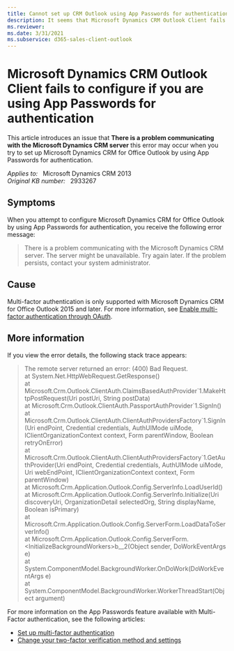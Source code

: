 ```yaml
---
title: Cannot set up CRM Outlook using App Passwords for authentication
description: It seems that Microsoft Dynamics CRM Outlook Client fails to configure if you are using App Passwords for authentication.
ms.reviewer: 
ms.date: 3/31/2021
ms.subservice: d365-sales-client-outlook
---
```

# Microsoft Dynamics CRM Outlook Client fails to configure if you are using App Passwords for authentication

This article introduces an issue that **There is a problem communicating with the Microsoft Dynamics CRM server** this error may occur when you try to set up Microsoft Dynamics CRM for Office Outlook by using App Passwords for authentication.

_Applies to:_ &nbsp; Microsoft Dynamics CRM 2013  
_Original KB number:_ &nbsp; 2933267

## Symptoms

When you attempt to configure Microsoft Dynamics CRM for Office Outlook by using App Passwords for authentication, you receive the following error message:

> There is a problem communicating with the Microsoft Dynamics CRM server. The server might be unavailable. Try again later. If the problem persists, contact your system administrator.

## Cause

Multi-factor authentication is only supported with Microsoft Dynamics CRM for Office Outlook 2015 and later. For more information, see [Enable multi-factor authentication through OAuth](/previous-versions/dynamicscrm-2016/administering-dynamics-365/hh699760(v=crm.8)).

## More information

If you view the error details, the following stack trace appears:

> The remote server returned an error: (400) Bad Request.  
at System.Net.HttpWebRequest.GetResponse()  
at Microsoft.Crm.Outlook.ClientAuth.ClaimsBasedAuthProvider\`1.MakeHttpPostRequest(Uri postUri, String postData)  
at Microsoft.Crm.Outlook.ClientAuth.PassportAuthProvider\`1.SignIn()  
at Microsoft.Crm.Outlook.ClientAuth.ClientAuthProvidersFactory\`1.SignIn(Uri endPoint, Credential credentials, AuthUIMode uiMode, IClientOrganizationContext context, Form parentWindow, Boolean retryOnError)  
at Microsoft.Crm.Outlook.ClientAuth.ClientAuthProvidersFactory`1.GetAuthProvider(Uri endPoint, Credential credentials, AuthUIMode uiMode, Uri webEndPoint, IClientOrganizationContext context, Form parentWindow)  
at Microsoft.Crm.Application.Outlook.Config.ServerInfo.LoadUserId()  
at Microsoft.Crm.Application.Outlook.Config.ServerInfo.Initialize(Uri discoveryUri, OrganizationDetail selectedOrg, String displayName, Boolean isPrimary)  
at Microsoft.Crm.Application.Outlook.Config.ServerForm.LoadDataToServerInfo()  
at Microsoft.Crm.Application.Outlook.Config.ServerForm.\<InitializeBackgroundWorkers>b__2(Object sender, DoWorkEventArgs e)  
at System.ComponentModel.BackgroundWorker.OnDoWork(DoWorkEventArgs e)  
at System.ComponentModel.BackgroundWorker.WorkerThreadStart(Object argument)

For more information on the App Passwords feature available with Multi-Factor authentication, see the following articles:

- [Set up multi-factor authentication](/microsoft-365/admin/security-and-compliance/set-up-multi-factor-authentication)
- [Change your two-factor verification method and settings](/azure/active-directory/user-help/multi-factor-authentication-end-user-manage-settings)
